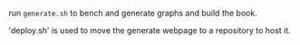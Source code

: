 
run `generate.sh` to bench and generate graphs and build the book.

'deploy.sh' is used to move the generate webpage to a repository to host it.